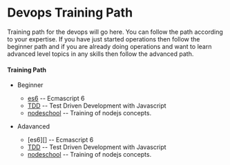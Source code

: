 Devops Training Path
===========================

Training path for the devops will go here.
You can follow the path according to your expertise. If you have just started operations then follow the beginner path and if you are already doing operations and want to learn advanced level topics in any skills then follow the advanced path.


#### Training Path

* Beginner
	* [es6](https://github.com/team-avesta/wiki/blob/master/training/es6/README.md) -- Ecmascript 6
	* [TDD](https://github.com/team-avesta/wiki/blob/master/training/tdd/Readme.md) -- Test Driven Development with Javascript
	* [nodeschool](https://nodeschool.io/) -- Training of nodejs concepts.

* Adavanced
	* [es6][] -- Ecmascript 6
	* [TDD](https://github.com/team-avesta/wiki/blob/master/training/tdd/Readme.md) -- Test Driven Development with Javascript
	* [nodeschool](https://nodeschool.io/) -- Training of nodejs concepts.
